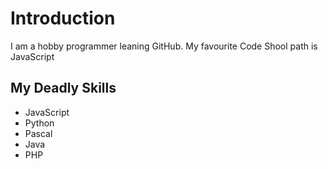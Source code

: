 # Introduction
I am a hobby programmer leaning GitHub. My favourite Code Shool path is JavaScript

## My Deadly Skills
* JavaScript
* Python
* Pascal
* Java
* PHP

